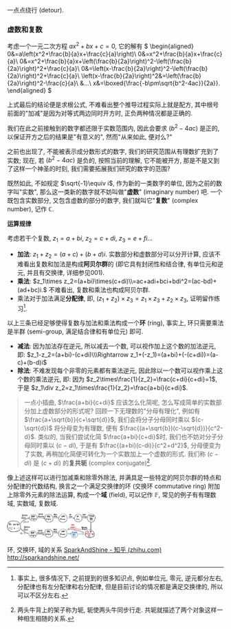 一点点绕行 (detour).

### 虚数和复数

考虑一个一元二次方程 $ax^2+bx+c=0$, 它的解有
$
\begin{aligned}
0&=a\left(x^2+\frac{b}{a}x+\frac{c}{a}\right)\\
0&=x^2+\frac{b}{a}x+\frac{c}{a}\\
0&=x^2+\frac{b}{a}x+\left(\frac{b}{2a}\right)^2-\left(\frac{b}{2a}\right)^2+\frac{c}{a}\\
0&=\left(x-\frac{b}{2a}\right)^2-\left(\frac{b}{2a}\right)^2+\frac{c}{a}\\
\left(x-\frac{b}{2a}\right)^2&=\left(\frac{b}{2a}\right)^2-\frac{c}{a}\\
&...\\
x&=\boxed{\frac{-b\pm\sqrt{b^2-4ac}}{2a}}.
\end{aligned}
$

上式最后的结论便是求根公式, 不难看出整个推导过程实际上就是配方, 其中根号前面的"加减"是因为对等式两边同时开方时, 正负两种情况都是正确的.

我们在此之前接触到的数字都还限于实数范围内, 因此会要求 $\left(b^2-4ac\right)$ 是正的, 以保证开方之后的结果是"有意义的", 然而"从来如此, 便对么?"

之前也出现了, 不能被表示成分数形式的数字, 我们的研究范围从有理数扩充到了实数; 现在, 若 $\left(b^2-4ac\right)$ 是负的, 按照当前的理解, 它不能被开方, 那是不是又到了这样一个神圣的时刻, 我们需要拓展我们研究的数字的范围?

既然如此, 不如规定 $\sqrt{-1}\equiv i$, 作为新的一类数字的单位, 因为之前的数字叫"实数", 那么这一类新的数字就不妨叫做"**虚数**" (imaginary number) 吧. 一个既包含实数部分, 又包含虚数的部分的数字, 我们就叫它"**复数**" (complex number), 记作 $\mathbb{C}$.

**运算规律**

考虑若干个复数, $z_1=a+bi$, $z_2=c+di$,  $z_3=e+fi$...

- **加法**: $z_1+z_2=(a+c)+(b+d)i$. 实数部分和虚数部分可以分开计算, 应该不难看出复数和加法是构成**阿贝尔群**的 (即它具有封闭性和结合律, 有单位元和逆元, 并且有交换律, 详细参见001).
- **乘法**: $z_1\times z_2=(a+bi)\times(c+di)\\=ac+adi+bci+bdi^2=(ac-bd)+(ad+bc)i.$
  不难看出, 复数和乘法也构成阿贝尔群.
- 乘法对于加法满足**分配律**, 即,  $(z_1+z_2)\times z_3=z_1\times z_3+z_2\times z_3$, 证明留作练习[^1].

以上三条已经足够使得复数与加法和乘法构成一个**环** (ring), 事实上, 环只需要乘法是半群 (semi-group, 满足结合律和有单位元) 即可.

- **减法**: 因为加法存在逆元, 所以减去一个数, 可以视作加上这个数的加法逆元, 即:  $z_1-z_2=(a+bi)-(c+di)\\\Rightarrow z_1+(-z_1)=(a+bi)+(-(c+di))=(a-c)+(b-d)i$
- **除法**: 不难发现每个非零的元素都有乘法逆元, 因此除以一个数可以视作乘上这个数的乘法逆元, 即: 因为 $z_2\times\frac{1}{z_2}=\frac{c+di}{c+di}=1$, 于是 $z_1\div z_2=z_1\times\frac{1}{z_2}=\frac{a+bi}{c+di}$.

> 一点小插曲, $\frac{a+bi}{c+di}$ 应该怎么化简呢, 怎么写成简单的实数部分加上虚数部分的形式呢?
> 回顾一下无理数的"分母有理化", 例如有 $\frac{a+\sqrt{b}}{c+\sqrt{d}}$, 我们会将分子分母同时乘以 $(c-\sqrt{d})$ 将分母变为有理数, 便有 $\frac{(a+\sqrt{b})(c-\sqrt{d})}{c^2-d}$.
> 类似的, 当我们尝试化简 $\frac{a+bi}{c+di}$时, 我们也不妨对分子分母同时乘以 $(c-di)$, 于是有 $\frac{(a+bi)(c-di)}{c^2+d^2}$, 分母便变为了实数, 再稍加化简便可转化为一个实数加上一个虚数的形式.
> 我们称 $(c-di)$ 是 $(c+di)$ 的**复共轭** (complex conjugate)[^2].

像上述这样可以进行加减乘和除零外除法, 并满具足一些特定的阿贝尔群的特点和分配律的代数结构, 换言之一个满足交换律的环 (交换环 commutative ring) 附加上除零外元素的除法运算, 构成一个**域** (field), 可以记作 $\mathbb{F}$, 常见的例子有有理数域, 实数域, 复数域.

<img src="image-20230328100716650.png" alt="image-20230328100716650" style="zoom: 20%;" />

环, 交换环, 域的关系 [SparkAndShine - 知乎 (zhihu.com)](https://www.zhihu.com/people/SparkandShine) http://sparkandshine.net/


[^1]: 事实上, 很多情况下, 之前提到的很多知识点, 例如单位元, 零元, 逆元都分左右, 分配律也有左分配律和右分配律, 但是目前讨论的情况都是满足交换律的, 所以可以不区分左右.

[^2]: 两头牛背上的架子称为轭, 轭使两头牛同步行走. 共轭就描述了两个对象这样一种相生相随的关系.